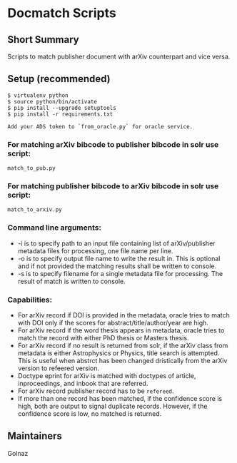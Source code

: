 # Docmatch Scripts

## Short Summary

Scripts to match publisher document with arXiv counterpart and vice versa.


## Setup (recommended)

    $ virtualenv python
    $ source python/bin/activate
    $ pip install --upgrade setuptools
    $ pip install -r requirements.txt
    
    Add your ADS token to `from_oracle.py` for oracle service.

### For matching arXiv bibcode to publisher bibcode in solr use script:
    
    match_to_pub.py
    
### For matching publisher bibcode to arXiv bibcode in solr use script:

    match_to_arxiv.py

### Command line arguments:

* -i is to specify path to an input file containing list of arXiv/publisher metadata files for processing, one file name per line.
* -o is to specify output file name to write the result in. This is optional and if not provided the matching results shall be written to console.
* -s is to specify filename for a single metadata file for processing. The result of match is written to console.

### Capabilities:
* For arXiv record if DOI is provided in the metadata, oracle tries to match with DOI only if the scores for abstract/title/author/year are high.
* For arXiv record if the word thesis appears in metadata, oracle tries to match the record with either PhD thesis or Masters thesis.
* For arXiv record if no result is returned from solr, if the arXiv class from metadata is either Astrophysics or Physics, title search is attempted. This is useful when abstrct has been changed dristically from the arXiv version to refeered version.
* Doctype eprint for arXiv is matched with doctypes of article, inproceedings, and inbook that are referred.
* For arXiv record publisher record has to be `refereed`.
* If more than one record has been matched, if the confidence score is high, both are output to signal duplicate records. However, if the confidence score is low, no matched is returned.

## Maintainers

Golnaz
